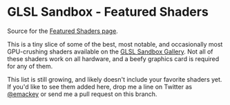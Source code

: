# GLSL Sandbox - Featured Shaders

Source for the [Featured Shaders page](http://emackey.github.io/glsl-sandbox/).

This is a tiny slice of some of the best, most notable, and occasionally most GPU-crushing shaders available on the [GLSL Sandbox Gallery](http://glslsandbox.com/).  Not all of these shaders work on all hardware, and a beefy graphics card is required for any of them.

This list is still growing, and likely doesn't include your favorite shaders yet. If you'd like to see them added here, drop me a line on Twitter as [@emackey](https://twitter.com/emackey) or send me a pull request on this branch.
